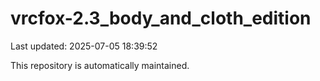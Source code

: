# vrcfox-2.3_body_and_cloth_edition

Last updated: 2025-07-05 18:39:52

This repository is automatically maintained.
